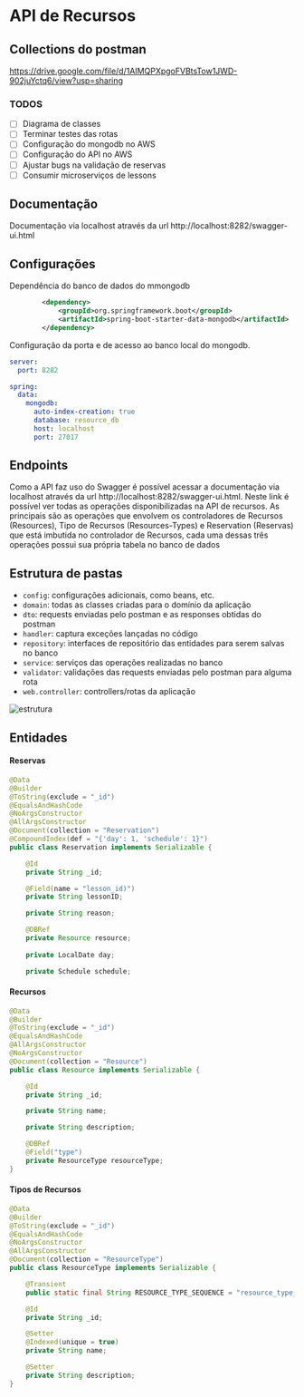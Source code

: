 # API de Recursos

## Collections do postman

https://drive.google.com/file/d/1AIMQPXpgoFVBtsTow1JWD-902juYctq6/view?usp=sharing

### TODOS
- [ ] Diagrama de classes
- [ ] Terminar testes das rotas
- [ ] Configuração do mongodb no AWS
- [ ] Configuração do API no AWS
- [ ] Ajustar bugs na validação de reservas
- [ ] Consumir microserviços de lessons

## Documentação
Documentação via localhost através da url http://localhost:8282/swagger-ui.html

## Configurações

Dependência do banco de dados do mmongodb

```xml
		<dependency>
			<groupId>org.springframework.boot</groupId>
			<artifactId>spring-boot-starter-data-mongodb</artifactId>
		</dependency>
```
Configuração da porta e de acesso ao banco local do mongodb.

```yml
server:
  port: 8282

spring:
  data:
    mongodb:
      auto-index-creation: true
      database: resource_db
      host: localhost
      port: 27017
```

## Endpoints

Como a API faz uso do Swagger é possível acessar a documentação via localhost através da url http://localhost:8282/swagger-ui.html. Neste link é possível ver todas as operações disponibilizadas na API de recursos. As principais são as operações que envolvem os controladores de Recursos (Resources), Tipo de Recursos (Resources-Types) e Reservation (Reservas) que está imbutida no controlador de Recursos, cada uma dessas três operações possui sua própria tabela no banco de dados

## Estrutura de pastas

* `config`: configurações adicionais, como beans, etc.
* `domain`: todas as classes criadas para o domínio da aplicação
* `dto`: requests enviadas pelo postman e as responses obtidas do postman
* `handler`: captura exceções lançadas no código
* `repository`: interfaces de repositório das entidades para serem salvas no banco
* `service`: serviços das operações realizadas no banco
* `validator`: validações das requests enviadas pelo postman para alguma rota
* `web.controller`: controllers/rotas da aplicação

![estrutura](https://i.ibb.co/w7vK7BJ/dir.jpg)

## Entidades
#### Reservas

```java
@Data
@Builder
@ToString(exclude = "_id")
@EqualsAndHashCode
@NoArgsConstructor
@AllArgsConstructor
@Document(collection = "Reservation")
@CompoundIndex(def = "{'day': 1, 'schedule': 1}")
public class Reservation implements Serializable {

    @Id
    private String _id;

    @Field(name = "lesson_id)")
    private String lessonID;

    private String reason;

    @DBRef
    private Resource resource;
    
    private LocalDate day;

    private Schedule schedule;  
```

#### Recursos

```java
@Data
@Builder
@ToString(exclude = "_id")
@EqualsAndHashCode
@AllArgsConstructor
@NoArgsConstructor
@Document(collection = "Resource")
public class Resource implements Serializable {

    @Id
    private String _id;

    private String name;

    private String description;

    @DBRef
    @Field("type")
    private ResourceType resourceType;
}
```

#### Tipos de Recursos

```java
@Data
@Builder
@ToString(exclude = "_id")
@EqualsAndHashCode
@NoArgsConstructor
@AllArgsConstructor
@Document(collection = "ResourceType")
public class ResourceType implements Serializable {

    @Transient
    public static final String RESOURCE_TYPE_SEQUENCE = "resource_type_sequence";

    @Id
    private String _id;

    @Setter
    @Indexed(unique = true)
    private String name;

    @Setter
    private String description;
}
```
